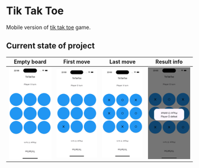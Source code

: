 # Tik Tak Toe

Mobile version of [tik tak toe](https://www.google.com/search?client=safari&rls=en&q=tik+tak+toe+game+wikipedia&ie=UTF-8&oe=UTF-8) game.

## Current state of project

| Empty board | First move | Last move | Result info |
| ----------- | ---------- | --------- | ----------- |
|![Empty board](screens/first_page.png)|![First move](screens/first_move.png)|![Last move](screens/full_board.png)|![Result info](screens/result_page.png)|